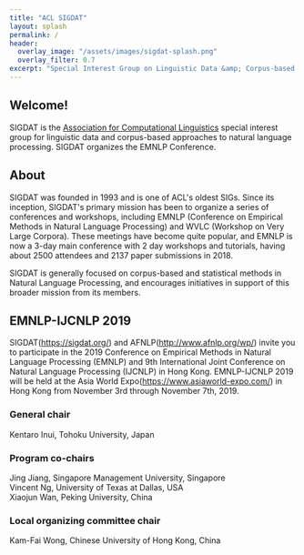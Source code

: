 ```yaml
---
title: "ACL SIGDAT"
layout: splash
permalink: /
header:
  overlay_image: "/assets/images/sigdat-splash.png"
  overlay_filter: 0.7
excerpt: "Special Interest Group on Linguistic Data &amp; Corpus-based Approaches to Natural Language Processing<br/><br/>Organizer of EMNLP"
---
```


<h2>Welcome!</h2>

SIGDAT is the [Association for Computational Linguistics](http://aclweb.org) special interest group for linguistic data and corpus-based approaches to natural language processing. SIGDAT organizes the EMNLP Conference.

<h2>About</h2>

SIGDAT was founded in 1993 and is one of ACL's oldest SIGs. Since its inception, SIGDAT's primary mission has been to organize a series of conferences and workshops, including EMNLP (Conference on Empirical Methods in Natural Language Processing) and WVLC (Workshop on Very Large Corpora). These meetings have become quite popular, and EMNLP is now a 3-day main conference with 2 day workshops and tutorials, having about 2500 attendees and 2137 paper submissions in 2018.

SIGDAT is generally focused on corpus-based and statistical methods in Natural Language Processing, and encourages initiatives in support of this broader mission from its members.

<h2>EMNLP-IJCNLP 2019</h2>

SIGDAT(https://sigdat.org/) and AFNLP(http://www.afnlp.org/wp/) invite you to participate in the 2019 Conference on Empirical Methods in Natural Language Processing (EMNLP) and 9th International Joint Conference on Natural Language Processing (IJCNLP) in Hong Kong. EMNLP-IJCNLP 2019 will be held at the Asia World Expo(https://www.asiaworld-expo.com/) in Hong Kong from November 3rd through November 7th, 2019.


<h3>General chair</h3>
Kentaro Inui, Tohoku University, Japan

<h3>Program co-chairs</h3>
Jing Jiang, Singapore Management University, Singapore<br/>
Vincent Ng, University of Texas at Dallas, USA<br/>
Xiaojun Wan, Peking University, China


<h3>Local organizing committee chair</h3>
Kam-Fai Wong, Chinese University of Hong Kong, China
